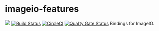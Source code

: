# imageio-features

![](https://github.com/jinahya/imageio-features/workflows/Java%20CI/badge.svg)
[![Build Status](https://travis-ci.org/jinahya/imageio-features.svg?branch=develop)](https://travis-ci.org/jinahya/imageio-features)
[![CircleCI](https://circleci.com/gh/jinahya/imageio-features/tree/develop.svg?style=svg)](https://circleci.com/gh/jinahya/imageio-features/tree/develop)
[![Quality Gate Status](https://sonarcloud.io/api/project_badges/measure?project=com.github.jinahya%3Aimageio-features&metric=alert_status)](https://sonarcloud.io/dashboard?id=com.github.jinahya%3Aimageio-features)
Bindings for ImageIO.

